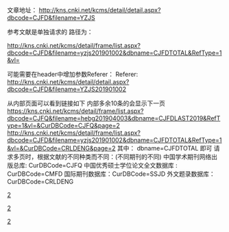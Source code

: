 文章地址：
http://kns.cnki.net/kcms/detail/detail.aspx?dbcode=CJFD&filename=YZJS

参考文献是单独请求的
路径为：

http://kns.cnki.net/kcms/detail/frame/list.aspx?dbcode=CJFD&filename=yzjs201901002&dbname=CJFDTOTAL&RefType=1&vl=

可能需要在header中增加参数Referer：
Referer: http://kns.cnki.net/kcms/detail/detail.aspx?dbcode=CJFD&filename=YZJS201901002

从内部页面可以看到链接如下
内部多余10条的会显示下一页
https://kns.cnki.net/kcms/detail/frame/list.aspx?dbcode=CJFQ&filename=hebg201904003&dbname=CJFDLAST2019&RefType=1&vl=&CurDBCode=CJFQ&page=2
http://kns.cnki.net/kcms/detail/frame/list.aspx?dbcode=CJFD&filename=yzjs201901002&dbname=CJFDTOTAL&RefType=1&vl=&CurDBCode=CRLDENG&page=2
其中：
dbname=CJFDTOTAL 即可
请求多页时，根据文献的不同种类而不同：(不同期刊的不同)
中国学术期刊网络出版总库: CurDBCode=CJFQ
中国优秀硕士学位论文全文数据库 : CurDBCode=CMFD
国际期刊数据库：CurDBCode=SSJD
外文题录数据库：CurDBCode=CRLDENG


<a href="https://kns.cnki.net/kcms/detail/frame/list.aspx?dbcode=CDFD&amp;filename=1019640569.nh&amp;dbname=CDFDLAST2020&amp;RefType=1&amp;vl=&amp;CurDBCode=CJFQ&amp;page=2" class="">2</a>

<a href="https://kns.cnki.net/kcms/detail/frame/list.aspx?dbcode=CDFD&amp;filename=1019640569.nh&amp;dbname=CDFDLAST2020&amp;RefType=1&amp;vl=&amp;CurDBCode=CMFD&amp;page=2" class="">2</a>

<a href="https://kns.cnki.net/kcms/detail/frame/list.aspx?dbcode=CDFD&amp;filename=1019640569.nh&amp;dbname=CDFDLAST2020&amp;RefType=1&amp;vl=&amp;CurDBCode=SSJD&amp;page=2" class="">2</a>